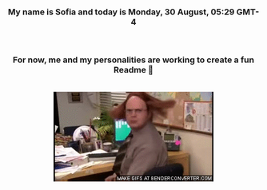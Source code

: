 


<div align="center">
<h3 >My name is Sofia and today is Monday, 30 August, 05:29 GMT-4</h3><br>
<h3 >For now, me and my personalities are working to create a fun Readme 👋
</h3><br>
<img src='img/dwight.gif' alt='working...'/>
</div>
